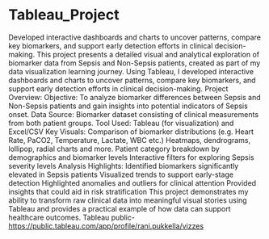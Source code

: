 # Tableau_Project
Developed interactive dashboards and charts to uncover patterns, compare key biomarkers, and support early detection efforts in clinical decision-making.
This project presents a detailed visual and analytical exploration of biomarker data from Sepsis and Non-Sepsis patients, created as part of my data visualization learning journey. Using Tableau, I developed interactive dashboards and charts to uncover patterns, compare key biomarkers, and support early detection efforts in clinical decision-making.
Project Overview:
Objective: To analyze biomarker differences between Sepsis and Non-Sepsis patients and gain insights into potential indicators of Sepsis onset.
Data Source: Biomarker dataset consisting of clinical measurements from both patient groups.
Tool Used: Tableau (for visualization) and Excel/CSV
Key Visuals:
Comparison of biomarker distributions (e.g. Heart Rate, PaCO2, Temperature, Lactate, WBC etc.)
Heatmaps, dendrograms, lollipop, radial charts and more.
Patient category breakdown by demographics and biomarker levels
Interactive filters for exploring Sepsis severity levels
Analysis Highlights:
Identified biomarkers significantly elevated in Sepsis patients
Visualized trends to support early-stage detection
Highlighted anomalies and outliers for clinical attention
Provided insights that could aid in risk stratification
This project demonstrates my ability to transform raw clinical data into meaningful visual stories using Tableau and provides a practical example of how data can support healthcare outcomes.
Tableau public- https://public.tableau.com/app/profile/rani.pukkella/vizzes
